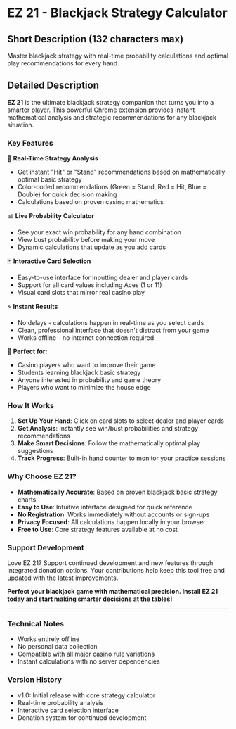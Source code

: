 # EZ 21 - Blackjack Strategy Calculator

## Short Description (132 characters max)
Master blackjack strategy with real-time probability calculations and optimal play recommendations for every hand.

## Detailed Description

**EZ 21** is the ultimate blackjack strategy companion that turns you into a smarter player. This powerful Chrome extension provides instant mathematical analysis and strategic recommendations for any blackjack situation.

### Key Features

🎯 **Real-Time Strategy Analysis**
- Get instant "Hit" or "Stand" recommendations based on mathematically optimal basic strategy
- Color-coded recommendations (Green = Stand, Red = Hit, Blue = Double) for quick decision making
- Calculations based on proven casino mathematics

📊 **Live Probability Calculator**
- See your exact win probability for any hand combination
- View bust probability before making your move
- Dynamic calculations that update as you add cards

🃏 **Interactive Card Selection**
- Easy-to-use interface for inputting dealer and player cards
- Support for all card values including Aces (1 or 11)
- Visual card slots that mirror real casino play

⚡ **Instant Results**
- No delays - calculations happen in real-time as you select cards
- Clean, professional interface that doesn't distract from your game
- Works offline - no internet connection required

🎲 **Perfect for:**
- Casino players who want to improve their game
- Students learning blackjack basic strategy
- Anyone interested in probability and game theory
- Players who want to minimize the house edge

### How It Works

1. **Set Up Your Hand**: Click on card slots to select dealer and player cards
2. **Get Analysis**: Instantly see win/bust probabilities and strategy recommendations  
3. **Make Smart Decisions**: Follow the mathematically optimal play suggestions
4. **Track Progress**: Built-in hand counter to monitor your practice sessions

### Why Choose EZ 21?

- **Mathematically Accurate**: Based on proven blackjack basic strategy charts
- **Easy to Use**: Intuitive interface designed for quick reference
- **No Registration**: Works immediately without accounts or sign-ups
- **Privacy Focused**: All calculations happen locally in your browser
- **Free to Use**: Core strategy features available at no cost

### Support Development

Love EZ 21? Support continued development and new features through integrated donation options. Your contributions help keep this tool free and updated with the latest improvements.

**Perfect your blackjack game with mathematical precision. Install EZ 21 today and start making smarter decisions at the tables!**

---

### Technical Notes
- Works entirely offline
- No personal data collection
- Compatible with all major casino rule variations
- Instant calculations with no server dependencies

### Version History
- v1.0: Initial release with core strategy calculator
- Real-time probability analysis
- Interactive card selection interface
- Donation system for continued development